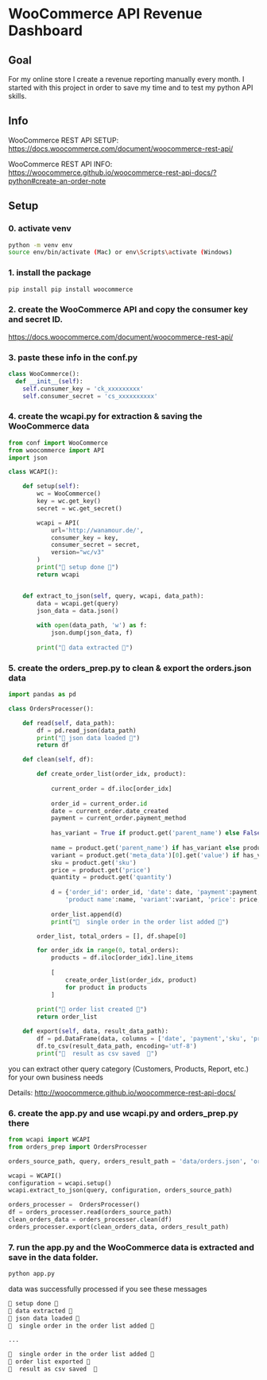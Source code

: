 # WooCommerce API Revenue Dashboard

## Goal
For my online store I create a revenue reporting manually every month. I started with this project in order to save my time and to test my python API skills.

## Info
WooCommerce REST API SETUP:
https://docs.woocommerce.com/document/woocommerce-rest-api/

WooCommerce REST API INFO:
https://woocommerce.github.io/woocommerce-rest-api-docs/?python#create-an-order-note

## Setup

### 0. activate venv
```bash
python -m venv env
source env/bin/activate (Mac) or env\Scripts\activate (Windows)
```

### 1. install the package
```bash
pip install pip install woocommerce
```

### 2. create the WooCommerce API and copy the consumer key and secret ID.

https://docs.woocommerce.com/document/woocommerce-rest-api/


### 3. paste these info in the conf.py

```python
class WooCommerce():
  def __init__(self):
    self.cunsumer_key = 'ck_xxxxxxxxx'
    self.consumer_secret = 'cs_xxxxxxxxxx'

```

### 4. create the wcapi.py for extraction & saving the WooCommerce data

```python
from conf import WooCommerce
from woocommerce import API
import json

class WCAPI():

    def setup(self):
        wc = WooCommerce()
        key = wc.get_key()
        secret = wc.get_secret()

        wcapi = API(
            url='http://wanamour.de/',
            consumer_key = key,
            consumer_secret = secret,
            version="wc/v3"
        )
        print("🐍 setup done 🐍")
        return wcapi


    def extract_to_json(self, query, wcapi, data_path):
        data = wcapi.get(query)
        json_data = data.json()
    
        with open(data_path, 'w') as f:
            json.dump(json_data, f)
        
        print("🐍 data extracted 🐍")

```


### 5. create the orders_prep.py to clean & export the orders.json data 

```python
import pandas as pd 

class OrdersProcesser():

    def read(self, data_path):
        df = pd.read_json(data_path)
        print("🐍 json data loaded 🐍")
        return df

    def clean(self, df):

        def create_order_list(order_idx, product):
            
            current_order = df.iloc[order_idx]
            
            order_id = current_order.id
            date = current_order.date_created
            payment = current_order.payment_method
            
            has_variant = True if product.get('parent_name') else False
                
            name = product.get('parent_name') if has_variant else product.get('name')
            variant = product.get('meta_data')[0].get('value') if has_variant else ""
            sku = product.get('sku')
            price = product.get('price')
            quantity = product.get('quantity')
                
            d = {'order_id': order_id, 'date': date, 'payment':payment, 'sku':sku, 
                'product name':name, 'variant':variant, 'price': price, 'quantity':quantity}
            
            order_list.append(d)
            print("🐍  single order in the order list added 🐍")

        order_list, total_orders = [], df.shape[0]

        for order_idx in range(0, total_orders):
            products = df.iloc[order_idx].line_items
            
            [
                create_order_list(order_idx, product) 
                for product in products
            ]
        
        print("🐍 order list created 🐍")
        return order_list

    def export(self, data, result_data_path):
        df = pd.DataFrame(data, columns = ['date', 'payment','sku', 'product name','variant','price', 'quantity'])
        df.to_csv(result_data_path, encoding='utf-8')
        print("🐍  result as csv saved  🐍")
```

you can extract other query category (Customers, Products, Report, etc.) for your own business needs

Details: http://woocommerce.github.io/woocommerce-rest-api-docs/

### 6. create the app.py and use wcapi.py and orders_prep.py there

```python
from wcapi import WCAPI
from orders_prep import OrdersProcesser

orders_source_path, query, orders_result_path = 'data/orders.json', 'orders', 'data/orders.csv'

wcapi = WCAPI()
configuration = wcapi.setup()
wcapi.extract_to_json(query, configuration, orders_source_path)

orders_processer =  OrdersProcesser()
df = orders_processer.read(orders_source_path)
clean_orders_data = orders_processer.clean(df)
orders_processer.export(clean_orders_data, orders_result_path)
```

### 7. run the app.py and the WooCommerce data is extracted and save in the data folder.

```bash
python app.py
```

data was successfully processed if you see these messages

```bash
🐍 setup done 🐍
🐍 data extracted 🐍
🐍 json data loaded 🐍
🐍  single order in the order list added 🐍

...

🐍  single order in the order list added 🐍
🐍 order list exported 🐍
🐍  result as csv saved  🐍
```
